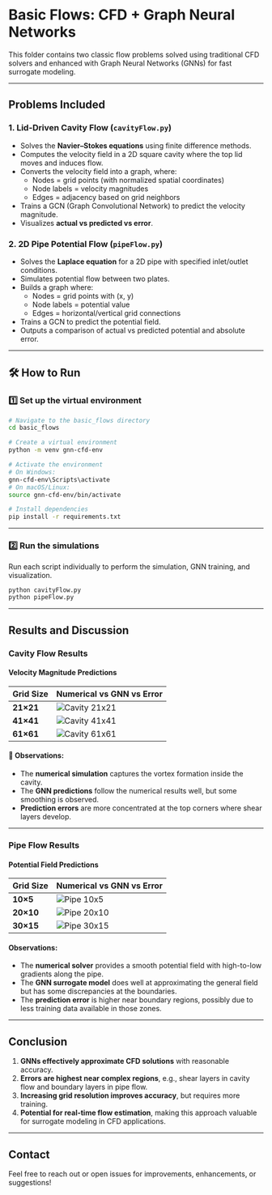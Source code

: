 # Basic Flows: CFD + Graph Neural Networks

This folder contains two classic flow problems solved using traditional CFD solvers and enhanced with Graph Neural Networks (GNNs) for fast surrogate modeling.

---

## Problems Included

### 1. Lid-Driven Cavity Flow (`cavityFlow.py`)
- Solves the **Navier–Stokes equations** using finite difference methods.
- Computes the velocity field in a 2D square cavity where the top lid moves and induces flow.
- Converts the velocity field into a graph, where:
  - Nodes = grid points (with normalized spatial coordinates)
  - Node labels = velocity magnitudes
  - Edges = adjacency based on grid neighbors
- Trains a GCN (Graph Convolutional Network) to predict the velocity magnitude.
- Visualizes **actual vs predicted vs error**.

### 2. 2D Pipe Potential Flow (`pipeFlow.py`)
- Solves the **Laplace equation** for a 2D pipe with specified inlet/outlet conditions.
- Simulates potential flow between two plates.
- Builds a graph where:
  - Nodes = grid points with (x, y)
  - Node labels = potential value
  - Edges = horizontal/vertical grid connections
- Trains a GCN to predict the potential field.
- Outputs a comparison of actual vs predicted potential and absolute error.

---


## 🛠 How to Run

### 1️⃣ **Set up the virtual environment**
```bash
# Navigate to the basic_flows directory
cd basic_flows

# Create a virtual environment
python -m venv gnn-cfd-env

# Activate the environment
# On Windows:
gnn-cfd-env\Scripts\activate
# On macOS/Linux:
source gnn-cfd-env/bin/activate

# Install dependencies
pip install -r requirements.txt
```

---

### 2️⃣ **Run the simulations**
Run each script individually to perform the simulation, GNN training, and visualization.

```bash
python cavityFlow.py
python pipeFlow.py
```

---

## Results and Discussion

### **Cavity Flow Results**
#### Velocity Magnitude Predictions

| Grid Size | Numerical vs GNN vs Error |
|-----------|---------------------------|
| **21×21** | ![Cavity 21x21](cavity_flow_21x21.png) |
| **41×41** | ![Cavity 41x41](cavity_flow_41x41.png) |
| **61×61** | ![Cavity 61x61](cavity_flow_61x61.png) |

#### 🔎 **Observations:**
- The **numerical simulation** captures the vortex formation inside the cavity.
- The **GNN predictions** follow the numerical results well, but some smoothing is observed.
- **Prediction errors** are more concentrated at the top corners where shear layers develop.

---

### **Pipe Flow Results**
#### Potential Field Predictions

| Grid Size | Numerical vs GNN vs Error |
|-----------|---------------------------|
| **10×5** | ![Pipe 10x5](pipe_flow_comparison_10x5.png) |
| **20×10** | ![Pipe 20x10](pipe_flow_comparison_20x10.png) |
| **30×15** | ![Pipe 30x15](pipe_flow_comparison_30x15.png) |

#### **Observations:**
- The **numerical solver** provides a smooth potential field with high-to-low gradients along the pipe.
- The **GNN surrogate model** does well at approximating the general field but has some discrepancies at the boundaries.
- The **prediction error** is higher near boundary regions, possibly due to less training data available in those zones.

---

## **Conclusion**
1. **GNNs effectively approximate CFD solutions** with reasonable accuracy.
2. **Errors are highest near complex regions**, e.g., shear layers in cavity flow and boundary layers in pipe flow.
3. **Increasing grid resolution improves accuracy**, but requires more training.
4. **Potential for real-time flow estimation**, making this approach valuable for surrogate modeling in CFD applications.

---

## Contact

Feel free to reach out or open issues for improvements, enhancements, or suggestions!



